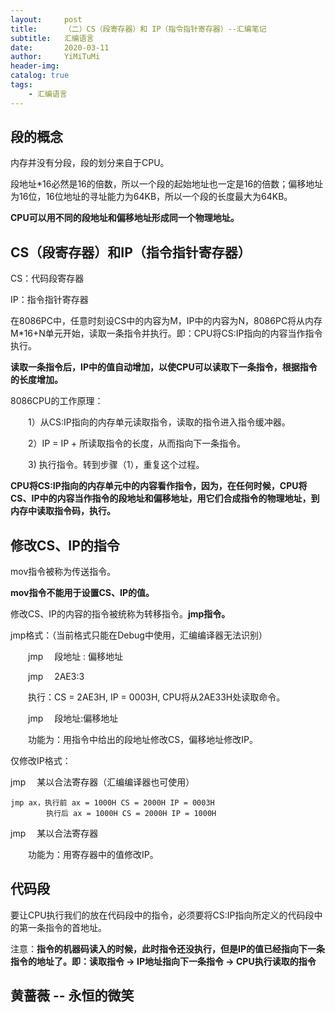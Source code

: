 ```yaml
---
layout:     post
title:      （二）CS（段寄存器）和 IP（指令指针寄存器）--汇编笔记
subtitle:   汇编语言
date:       2020-03-11
author:     YiMiTuMi
header-img: 
catalog: true
tags:
    - 汇编语言
---
```


## 段的概念

内存并没有分段，段的划分来自于CPU。

段地址*16必然是16的倍数，所以一个段的起始地址也一定是16的倍数；偏移地址为16位，16位地址的寻址能力为64KB，所以一个段的长度最大为64KB。

**CPU可以用不同的段地址和偏移地址形成同一个物理地址。**

## CS（段寄存器）和IP（指令指针寄存器）

CS：代码段寄存器

IP：指令指针寄存器

在8086PC中，任意时刻设CS中的内容为M，IP中的内容为N，8086PC将从内存M*16+N单元开始，读取一条指令并执行。即：CPU将CS:IP指向的内容当作指令执行。

**读取一条指令后，IP中的值自动增加，以使CPU可以读取下一条指令，根据指令的长度增加。**

8086CPU的工作原理：

&emsp;&emsp;1）从CS:IP指向的内存单元读取指令，读取的指令进入指令缓冲器。

&emsp;&emsp;2）IP = IP + 所读取指令的长度，从而指向下一条指令。

&emsp;&emsp;3) 执行指令。转到步骤（1），重复这个过程。

**CPU将CS:IP指向的内存单元中的内容看作指令，因为，在任何时候，CPU将CS、IP中的内容当作指令的段地址和偏移地址，用它们合成指令的物理地址，到内存中读取指令码，执行。**

## 修改CS、IP的指令

mov指令被称为传送指令。

**mov指令不能用于设置CS、IP的值。**

修改CS、IP的内容的指令被统称为转移指令。**jmp指令。**

jmp格式：（当前格式只能在Debug中使用，汇编编译器无法识别）

&emsp;&emsp;jmp &emsp;段地址 : 偏移地址

&emsp;&emsp;jmp &emsp;2AE3:3 

&emsp;&emsp;执行：CS = 2AE3H, IP = 0003H, CPU将从2AE33H处读取命令。

&emsp;&emsp;jmp &emsp;段地址:偏移地址 

&emsp;&emsp;功能为：用指令中给出的段地址修改CS，偏移地址修改IP。

仅修改IP格式：

jmp &emsp;某以合法寄存器（汇编编译器也可使用）

	jmp ax，执行前 ax = 1000H CS = 2000H IP = 0003H
	        执行后 ax = 1000H CS = 2000H IP = 1000H

jmp &emsp;某以合法寄存器 

&emsp;&emsp;功能为：用寄存器中的值修改IP。

## 代码段

要让CPU执行我们的放在代码段中的指令，必须要将CS:IP指向所定义的代码段中的第一条指令的首地址。

注意：**指令的机器码读入的时候，此时指令还没执行，但是IP的值已经指向下一条指令的地址了。即：读取指令 -> IP地址指向下一条指令 -> CPU执行读取的指令**


## 黄蔷薇 -- 永恒的微笑
